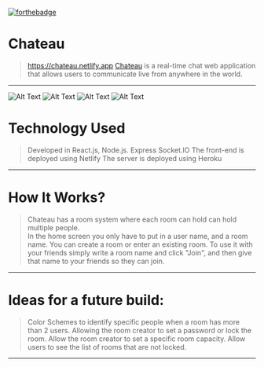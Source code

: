 
[![forthebadge](https://forthebadge.com/images/badges/made-with-javascript.svg)](https://forthebadge.com)

# Chateau
>https://chateau.netlify.app
> [Chateau](https://chateau.netlify.app) is a real-time chat web application that allows users to communicate live from anywhere in the world.
<hr>


![Alt Text](https://imgur.com/vrF1ilM)
![Alt Text](https://imgur.com/SMUkpKm)
![Alt Text](https://imgur.com/xc2GAdg)
![Alt Text](https://imgur.com/https://imgur.com/j7Pqox9)

# Technology Used
> Developed in React.js, Node.js.
> Express
> Socket.IO
> The front-end is deployed using Netlify
> The server is deployed using Heroku
<hr>


# How It Works?
> Chateau has a room system where each room can hold can hold multiple people.  
> In the home screen you only have to put in a user name, and a room name.  You can create a room or enter an existing room.
> To use it with your friends simply write a room name and click "Join", and then give that name to your friends so they can join.
<hr>

# Ideas for a future build:
> Color Schemes to identify specific people when a room has more than 2 users.
> Allowing the room creator to set a password or lock the room.
> Allow the room creator to set a specific room capacity.
> Allow users to see the list of rooms that are not locked.
<hr>
